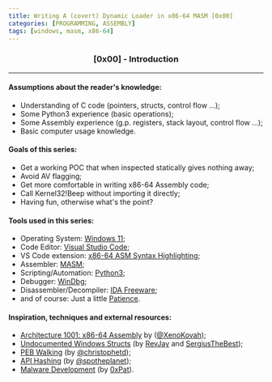 ```yaml
---
title: Writing A (covert) Dynamic Loader in x86-64 MASM [0x00]
categories: [PROGRAMMING, ASSEMBLY]
tags: [windows, masm, x86-64]
---
```


<H3 style="text-align:center">
    [0x00] - Introduction 
</H3>

---

#### Assumptions about the reader's knowledge:

- Understanding of C code (pointers, structs, control flow ...);
- Some Python3 experience (basic operations);
- Some Assembly experience (g.p. registers, stack layout, control flow ...);
- Basic computer usage knowledge.

#### Goals of this series:

- Get a working POC that when inspected statically gives nothing away;
- Avoid AV flagging;
- Get more comfortable in writing x86-64 Assembly code;
- Call Kernel32!Beep without importing it directly;
- Having fun, otherwise what's the point?

#### Tools used in this series:

- Operating System: [Windows 11](https://www.microsoft.com/en-ca/software-download/windows11);
- Code Editor: [Visual Studio Code](https://code.visualstudio.com/);
- VS Code extension: [x86-64 ASM Syntax Highlighting](https://marketplace.visualstudio.com/items?itemName=13xforever.language-x86-64-assembly);
- Assembler: [MASM](https://docs.microsoft.com/en-us/cpp/assembler/masm/masm-for-x64-ml64-exe?view=msvc-170);
- Scripting/Automation: [Python3](https://www.python.org/downloads/);
- Debugger: [WinDbg](https://docs.microsoft.com/en-us/windows-hardware/drivers/debugger/debugger-download-tools);
- Disassembler/Decompiler: [IDA Freeware](https://hex-rays.com/ida-free/);
- and of course: Just a little [Patience](https://www.youtube.com/watch?v=ErvgV4P6Fzc).

#### Inspiration, techniques and external resources:

- [Architecture 1001: x86-64 Assembly](https://p.ost2.fyi/courses/course-v1:OpenSecurityTraining2+Arch1001_x86-64_Asm+2021_v1/course/) by ([@XenoKovah](https://twitter.com/XenoKovah));
- [Undocumented Windows Structs](https://www.vergiliusproject.com/) (by [RevJay](https://github.com/RevJay) and [SergiusTheBest](https://github.com/SergiusTheBest));
- [PEB Walking](https://blog.christophetd.fr/hiding-windows-api-imports-with-a-customer-loader/) (by [@christophetd](https://twitter.com/christophetd));
- [API Hashing](https://www.ired.team/offensive-security/defense-evasion/windows-api-hashing-in-malware) (by [@spotheplanet](https://twitter.com/spotheplanet));
- [Malware Development](https://0xpat.github.io/Malware_development_part_1/) (by [0xPat](https://www.twitter.com/0xPat)).
